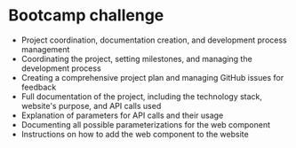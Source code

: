 # Bootcamp challenge
- Project coordination, documentation creation, and development process management  
- Coordinating the project, setting milestones, and managing the development process  
- Creating a comprehensive project plan and managing GitHub issues for feedback  
- Full documentation of the project, including the technology stack, website's purpose, and API calls used
- Explanation of parameters for API calls and their usage  
- Documenting all possible parameterizations for the web component  
- Instructions on how to add the web component to the website
